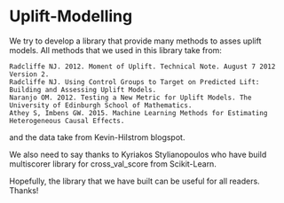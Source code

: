# Uplift-Modelling
We try to develop a library that provide many methods to asses uplift models.
All methods that we used in this library take from:

	Radcliffe NJ. 2012. Moment of Uplift. Technical Note. August 7 2012 Version 2.
	Radcliffe NJ. Using Control Groups to Target on Predicted Lift: Building and Assessing Uplift Models.
	Naranjo OM. 2012. Testing a New Metric for Uplift Models. The University of Edinburgh School of Mathematics.
  	Athey S, Imbens GW. 2015. Machine Learning Methods for Estimating Heterogeneous Causal Effects.

and the data take from Kevin-Hilstrom blogspot.

We also need to say thanks to Kyriakos Stylianopoulos who have build multiscorer library for cross_val_score from Scikit-Learn.

Hopefully, the library that we have built can be useful for all readers. Thanks!
